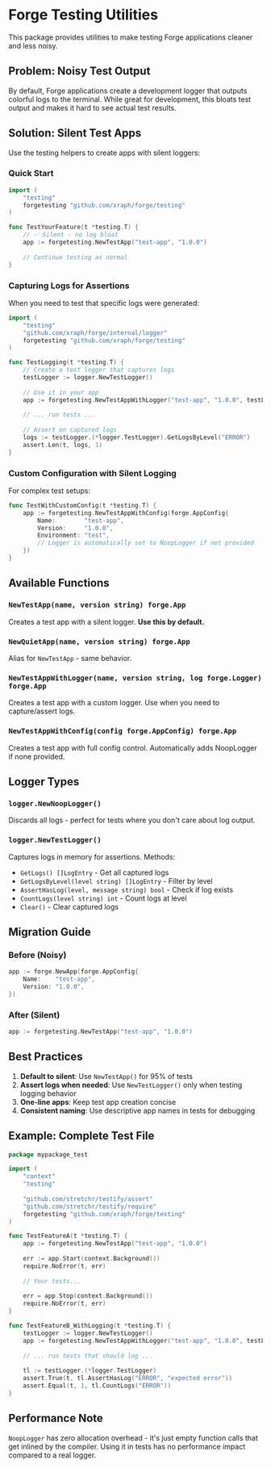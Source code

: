 # Forge Testing Utilities

This package provides utilities to make testing Forge applications cleaner and less noisy.

## Problem: Noisy Test Output

By default, Forge applications create a development logger that outputs colorful logs to the terminal. While great for development, this bloats test output and makes it hard to see actual test results.

## Solution: Silent Test Apps

Use the testing helpers to create apps with silent loggers:

### Quick Start

```go
import (
    "testing"
    forgetesting "github.com/xraph/forge/testing"
)

func TestYourFeature(t *testing.T) {
    // ✅ Silent - no log bloat
    app := forgetesting.NewTestApp("test-app", "1.0.0")
    
    // Continue testing as normal
}
```

### Capturing Logs for Assertions

When you need to test that specific logs were generated:

```go
import (
    "testing"
    "github.com/xraph/forge/internal/logger"
    forgetesting "github.com/xraph/forge/testing"
)

func TestLogging(t *testing.T) {
    // Create a test logger that captures logs
    testLogger := logger.NewTestLogger()
    
    // Use it in your app
    app := forgetesting.NewTestAppWithLogger("test-app", "1.0.0", testLogger)
    
    // ... run tests ...
    
    // Assert on captured logs
    logs := testLogger.(*logger.TestLogger).GetLogsByLevel("ERROR")
    assert.Len(t, logs, 1)
}
```

### Custom Configuration with Silent Logging

For complex test setups:

```go
func TestWithCustomConfig(t *testing.T) {
    app := forgetesting.NewTestAppWithConfig(forge.AppConfig{
        Name:        "test-app",
        Version:     "1.0.0",
        Environment: "test",
        // Logger is automatically set to NoopLogger if not provided
    })
}
```

## Available Functions

### `NewTestApp(name, version string) forge.App`
Creates a test app with a silent logger. **Use this by default.**

### `NewQuietApp(name, version string) forge.App`
Alias for `NewTestApp` - same behavior.

### `NewTestAppWithLogger(name, version string, log forge.Logger) forge.App`
Creates a test app with a custom logger. Use when you need to capture/assert logs.

### `NewTestAppWithConfig(config forge.AppConfig) forge.App`
Creates a test app with full config control. Automatically adds NoopLogger if none provided.

## Logger Types

### `logger.NewNoopLogger()`
Discards all logs - perfect for tests where you don't care about log output.

### `logger.NewTestLogger()`
Captures logs in memory for assertions. Methods:
- `GetLogs() []LogEntry` - Get all captured logs
- `GetLogsByLevel(level string) []LogEntry` - Filter by level
- `AssertHasLog(level, message string) bool` - Check if log exists
- `CountLogs(level string) int` - Count logs at level
- `Clear()` - Clear captured logs

## Migration Guide

### Before (Noisy)
```go
app := forge.NewApp(forge.AppConfig{
    Name:    "test-app",
    Version: "1.0.0",
})
```

### After (Silent)
```go
app := forgetesting.NewTestApp("test-app", "1.0.0")
```

## Best Practices

1. **Default to silent**: Use `NewTestApp()` for 95% of tests
2. **Assert logs when needed**: Use `NewTestLogger()` only when testing logging behavior
3. **One-line apps**: Keep test app creation concise
4. **Consistent naming**: Use descriptive app names in tests for debugging

## Example: Complete Test File

```go
package mypackage_test

import (
    "context"
    "testing"
    
    "github.com/stretchr/testify/assert"
    "github.com/stretchr/testify/require"
    forgetesting "github.com/xraph/forge/testing"
)

func TestFeatureA(t *testing.T) {
    app := forgetesting.NewTestApp("test-app", "1.0.0")
    
    err := app.Start(context.Background())
    require.NoError(t, err)
    
    // Your tests...
    
    err = app.Stop(context.Background())
    require.NoError(t, err)
}

func TestFeatureB_WithLogging(t *testing.T) {
    testLogger := logger.NewTestLogger()
    app := forgetesting.NewTestAppWithLogger("test-app", "1.0.0", testLogger)
    
    // ... run tests that should log ...
    
    tl := testLogger.(*logger.TestLogger)
    assert.True(t, tl.AssertHasLog("ERROR", "expected error"))
    assert.Equal(t, 1, tl.CountLogs("ERROR"))
}
```

## Performance Note

`NoopLogger` has zero allocation overhead - it's just empty function calls that get inlined by the compiler. Using it in tests has no performance impact compared to a real logger.

